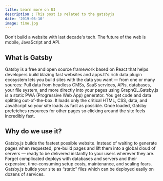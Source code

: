 ```yaml
---
title: Learn more on UI
description : This post is related to the gatsbyjs
date: '2019-05-10'
image: time.jpg
---
```


Don't build a website with last decade's tech. The future of the web is mobile, JavaScript and API.

## What is Gatsby

Gatsby is a free and open source framework based on React that helps developers build blazing fast websites and apps.It's rich data plugin ecosystem lets you build sites with the data you want — from one or many sources: Pull data from headless CMSs, SaaS services, APIs, databases, your file system, and more directly into your pages using GraphQL.Gatsby.js is a static PWA (Progressive Web App) generator. You get code and data splitting out-of-the-box. It loads only the critical HTML, CSS, data, and JavaScript so your site loads as fast as possible. Once loaded, Gatsby prefetches resources for other pages so clicking around the site feels incredibly fast.

## Why do we use it?

Gatsby.js builds the fastest possible website. Instead of waiting to generate pages when requested, pre-build pages and lift them into a global cloud of servers — ready to be delivered instantly to your users wherever they are. Forget complicated deploys with databases and servers and their expensive, time-consuming setup costs, maintenance, and scaling fears. Gatsby.js builds your site as “static” files which can be deployed easily on dozens of services.


